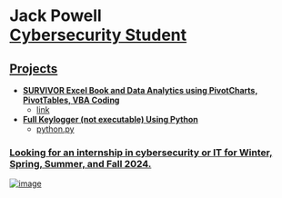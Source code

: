 <h1>Jack Powell <br/><a href="https://github.com/thejackpowell">Cybersecurity Student</a> <a href="https://www.linkedin.com/in/jack-powell-/"></h1>

<h2>Projects</h2>

- <b>SURVIVOR Excel Book and Data Analytics using PivotCharts, PivotTables, VBA Coding </b>
  - link
- <b>Full Keylogger (not executable) Using Python</b>
  - python.py

<h3> Looking for an internship in cybersecurity or IT for Winter, Spring, Summer, and Fall 2024. </h3>

![image](https://github.com/thejackpowell/thejackpowell/assets/137362303/2fed418c-7420-47d9-ad6c-7e58d8b38ce2)
